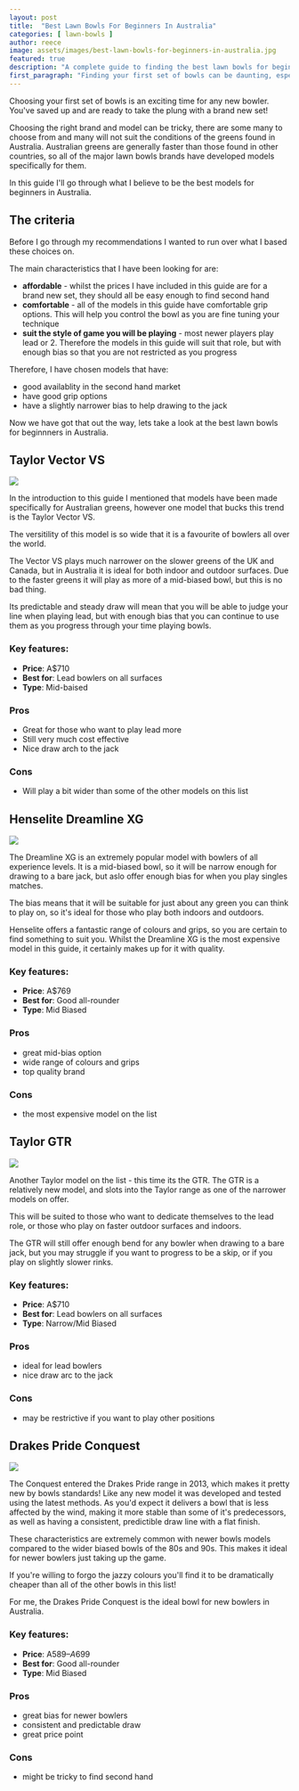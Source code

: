 ```yaml
---
layout: post
title:  "Best Lawn Bowls For Beginners In Australia"
categories: [ lawn-bowls ]
author: reece
image: assets/images/best-lawn-bowls-for-beginners-in-australia.jpg
featured: true
description: "A complete guide to finding the best lawn bowls for beginners in Australia."
first_paragraph: "Finding your first set of bowls can be daunting, especially with such a variety of makes and models to choose from. If you're based in Australia, and looking for your first set of bowls then look no further than this guide to the best lawn bowls for beginners in Australia."
---
```


Choosing your first set of bowls is an exciting time for any new bowler. You've saved up and are ready to take the plung with a brand new set!

Choosing the right brand and model can be tricky, there are some many to choose from and many will not suit the conditions of the greens found in Australia. Australian greens are generally faster than those found in other countries, so all of the major lawn bowls brands have developed models specifically for them.

In this guide I'll go through what I believe to be the best models for beginners in Australia.

## The criteria

Before I go through my recommendations I wanted to run over what I based these choices on.

The main characteristics that I have been looking for are:
- **affordable** - whilst the prices I have included in this guide are for a brand new set, they should all be easy enough to find second hand
- **comfortable** - all of the models in this guide have comfortable grip options. This will help you control the bowl as you are fine tuning your technique
- **suit the style of game you will be playing** - most newer players play lead or 2. Therefore the models in this guide will suit that role, but with enough bias so that you are not restricted as you progress

Therefore, I have chosen models that have:

- good availablity in the second hand market
- have good grip options
- have a slightly narrower bias to help drawing to the jack

Now we have got that out the way, lets take a look at the best lawn bowls for beginnners in Australia.

## Taylor Vector VS

<img src="/assets/images/taylor-vector-vs-bowls.jpg" />

In the introduction to this guide I mentioned that models have been made specifically for Australian greens, however one model that bucks this trend is the Taylor Vector VS.

The versitility of this model is so wide that it is a favourite of bowlers all over the world.

The Vector VS plays much narrower on the slower greens of the UK and Canada, but in Australia it is ideal for both indoor and outdoor surfaces. Due to the faster greens it will play as more of a mid-biased bowl, but this is no bad thing. 

Its predictable and steady draw will mean that you will be able to judge your line when playing lead, but with enough bias that you can continue to use them as you progress through your time playing bowls.

### Key features:

- **Price**: A$710
- **Best for**: Lead bowlers on all surfaces
- **Type**: Mid-baised

### Pros

- Great for those who want to play lead more
- Still very much cost effective
- Nice draw arch to the jack

### Cons

- Will play a bit wider than some of the other models on this list

## Henselite Dreamline XG

<img src="/assets/images/henselite-dreamline-xg-bowls.jpg" />

The Dreamline XG is an extremely popular model with bowlers of all experience levels. It is a mid-biased bowl, so it will be narrow enough for drawing to a bare jack, but aslo offer enough bias for when you play singles matches.

The bias means that it will be suitable for just about any green you can think to play on, so it's ideal for those who play both indoors and outdoors.

Henselite offers a fantastic range of colours and grips, so you are certain to find something to suit you.  Whilst the Dreamline XG is the most expensive model in this guide, it certainly makes up for it with quality.

### Key features:

- **Price**: A$769
- **Best for**: Good all-rounder
- **Type**: Mid Biased

### Pros

- great mid-bias option
- wide range of colours and grips
- top quality brand

### Cons

- the most expensive model on the list

## Taylor GTR

<img src="/assets/images/taylor-gtr-bowls.jpg" />

Another Taylor model on the list - this time its the GTR. The GTR is a relatively new model, and slots into the Taylor range as one of the narrower models on offer.

This will be suited to those who want to dedicate themselves to the lead role, or those who play on faster outdoor surfaces and indoors.

The GTR will still offer enough bend for any bowler when drawing to a bare jack, but you may struggle if you want to progress to be a skip, or if you play on slightly slower rinks.

### Key features:

- **Price**: A$710
- **Best for**: Lead bowlers on all surfaces
- **Type**: Narrow/Mid Biased

### Pros

- ideal for lead bowlers
- nice draw arc to the jack

### Cons

- may be restrictive if you want to play other positions 

## Drakes Pride Conquest

<img src="/assets/images/drakes-pride-conquest-bowls.jpg" />

The Conquest entered the Drakes Pride range in 2013, which makes it pretty new by bowls standards! Like any new model it was developed and tested using the latest methods. As you'd expect it delivers a bowl that is less affected by the wind, making it more stable than some of it's predecessors, as well as having a consistent, predictible draw line with a flat finish.

These characteristics are extremely common with newer bowls models compared to the wider biased bowls of the 80s and 90s. This makes it ideal for newer bowlers just taking up the game.

If you're willing to forgo the jazzy colours you'll find it to be dramatically cheaper than all of the other bowls in this list!

For me, the Drakes Pride Conquest is the ideal bowl for new bowlers in Australia.

### Key features:

- **Price**: A$589–A$699
- **Best for**: Good all-rounder
- **Type**: Mid Biased

### Pros

- great bias for newer bowlers
- consistent and predictable draw
- great price point

### Cons

- might be tricky to find second hand


